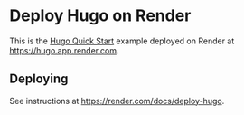# Deploy Hugo on Render

This is the [Hugo Quick Start](https://gohugo.io/getting-started/quick-start/) example deployed on Render at https://hugo.app.render.com.

## Deploying

See instructions at https://render.com/docs/deploy-hugo.